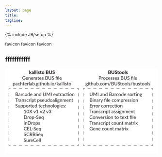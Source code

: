 ```yaml
---
layout: page
title: 
tagline: 
---
```

{% include JB/setup %}
<link rel="icon" href="favicon.ico" type="image/x-icon">

favicon
favicon
favicon
## fffffffffff

[<img src = "kallisto_bus_overview.png">](about.html)
